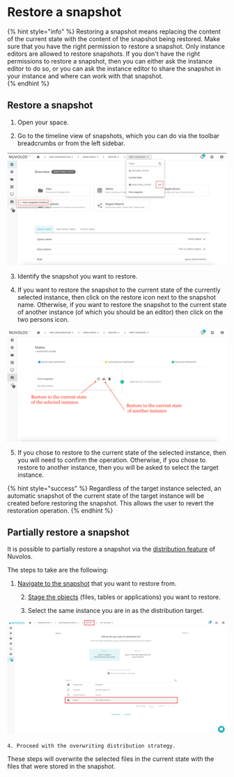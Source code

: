 # Restore a snapshot

{% hint style="info" %}
Restoring a snapshot means replacing the content of the current state with the content of the snapshot being restored. Make sure that you have the right permission to restore a snapshot. Only instance editors are allowed to restore snapshots. If you don't have the right permissions to restore a snapshot, then you can either ask the instance editor to do so, or you can ask the instance editor to share the snapshot in your instance and where can work with that snapshot.  
{% endhint %}

## **Restore a snapshot**

1. Open your space.

2. Go to the timeline view of snapshots, which you can do via the toolbar breadcrumbs or from the left sidebar.

![](../../.gitbook/assets/screen-shot-2020-03-19-at-3.17.21-pm.png)

3. Identify the snapshot you want to restore.

4. If you want to restore the snapshot to the current state of the currently selected instance, then click on the restore icon next to the snapshot name. Otherwise, if you want to restore the snapshot to the current state of another instance \(of which you should be an editor\) then click on the two persons icon.

![](../../.gitbook/assets/screen-shot-2020-03-19-at-3.21.54-pm.png)

5. If you chose to restore to the current state of the selected instance, then you will need to confirm the operation. Otherwise, if you chose to restore to another instance, then you will be asked to select the target instance.

{% hint style="success" %}
Regardless of the target instance selected, an automatic snapshot of the current state of the target instance will be created before restoring the snapshot. This allows the user to revert the restoration operation.
{% endhint %}

## Partially restore a snapshot

It is possible to partially restore a snapshot via the [distribution feature](../distribute-objects-in-nuvolos/) of Nuvolos.

The steps to take are the following:

1. [Navigate to the snapshot](../navigation-in-nuvolos.md) that you want to restore from.

    2. [Stage the objects](../distribute-objects-in-nuvolos/#distributing-a-selected-list-of-items-a-worked-example) \(files, tables or applications\) you want to restore.

    3. Select the same instance you are in as the distribution target.

![Make sure the instance you are on is the same you are distributing to.](../../.gitbook/assets/screenshot-2020-10-12-121236.png)

    4. Proceed with the overwriting distribution strategy.

These steps will overwrite the selected files in the current state with the files that were stored in the snapshot.





